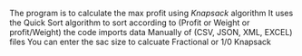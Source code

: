 The program is to calculate the max profit using *Knapsack* algorithm
It uses the Quick Sort algorithm to sort according to (Profit or Weight or profit/Weight)
the code imports data Manually of (CSV, JSON, XML, EXCEL) files
You can enter the sac size to calcuate Fractional or 1/0 Knapsack
